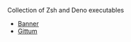 Collection of Zsh and Deno executables

- [Banner](https://github.com/rob-letts/Scripts/blob/main/banner.sh)
- [Gittum](https://github.com/rob-letts/scripts/blob/main/gittum.sh)
